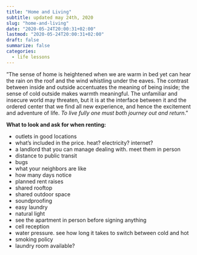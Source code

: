 ```yaml
---
title: "Home and Living"
subtitle: updated may 24th, 2020
slug: "home-and-living"
date: "2020-05-24T20:00:31+02:00"
lastmod: "2020-05-24T20:00:31+02:00"
draft: false
summarize: false
categories:
  - life lessons
---
```


”The sense of home is heightened when we are warm in bed yet can hear the rain on the roof and the wind whistling under the eaves. The contrast between inside and outside accentuates the meaning of being inside; the sense of cold outside makes warmth meaningful. The unfamiliar and insecure world may threaten, but it is at the interface between it and the ordered center that we find all new experience, and hence the excitement and adventure of life. _To live fully one must both journey out and return_.”

**What to look and ask for when renting:**
- outlets in good locations
- what’s included in the price. heat? electricity? internet?
- a landlord that you can manage dealing with. meet them in person
- distance to public transit
- bugs
- what your neighbors are like
- how many days notice
- planned rent raises
- shared rooftop
- shared outdoor space
- soundproofing
- easy laundry
- natural light
- see the apartment in person before signing anything
- cell reception
- water pressure. see how long it takes to switch between cold and hot
- smoking policy
- laundry room available?